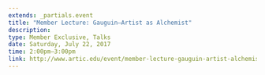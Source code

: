 ```yaml
---
extends: _partials.event
title: "Member Lecture: Gauguin—Artist as Alchemist"
description: 
type: Member Exclusive, Talks
date: Saturday, July 22, 2017
time: 2:00pm–3:00pm
link: http://www.artic.edu/event/member-lecture-gauguin-artist-alchemist-3
---
```

